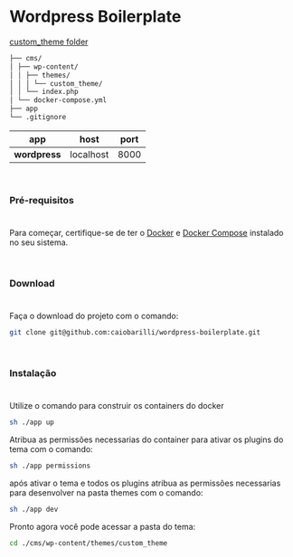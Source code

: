 # Wordpress Boilerplate

[custom_theme folder](https://github.com/caiobarilli/wordpress-boilerplate/tree/main/cms/wp-content/themes/custom_theme)

```sh
├── cms/ 
│ ├── wp-content/
│ │ ├── themes/ 
│ │ │ └── custom_theme/
│ │ └── index.php
│ └── docker-compose.yml
├── app
└── .gitignore
```

| app           | host      | port |
| ------------- | --------- | ---- |
| **wordpress** | localhost | 8000 |


<br />

### Pré-requisitos

#

Para começar, certifique-se de ter o [Docker](https://docs.docker.com/) e [Docker Compose](https://docs.docker.com/compose/install/) instalado no seu sistema.

<br />

### Download

#

Faça o download do projeto com o comando:

```sh
git clone git@github.com:caiobarilli/wordpress-boilerplate.git
```

<br />

### Instalação

#

Utilize o comando para construir os containers do docker

```sh
sh ./app up
```

Atribua as permissões necessarias do container para ativar os plugins do tema com o comando:

```sh
sh ./app permissions
```

após ativar o tema e todos os plugins atribua as permissões necessarias para desenvolver na pasta themes com o comando:

```sh
sh ./app dev
```

Pronto agora você pode acessar a pasta do tema:

```sh
cd ./cms/wp-content/themes/custom_theme
```
